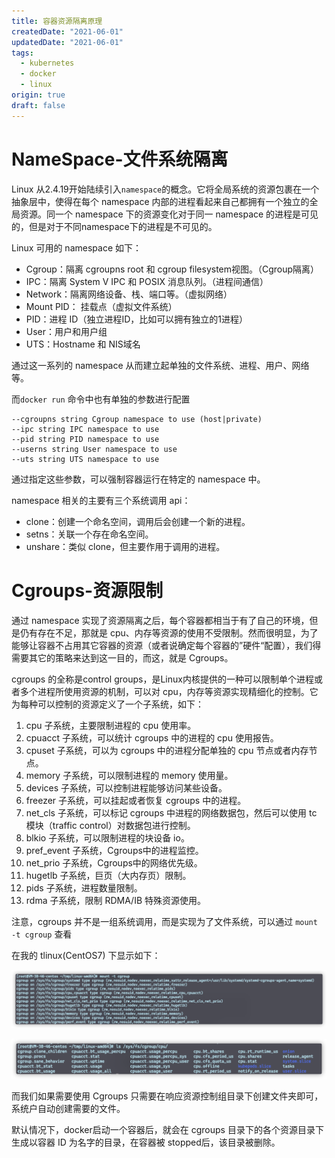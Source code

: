 ```yaml
---
title: 容器资源隔离原理
createdDate: "2021-06-01"
updatedDate: "2021-06-01"
tags:
  - kubernetes
  - docker
  - linux
origin: true
draft: false
---
```


# NameSpace-文件系统隔离

Linux 从2.4.19开始陆续引入`namespace`的概念。它将全局系统的资源包裹在一个抽象层中，使得在每个 namespace 内部的进程看起来自己都拥有一个独立的全局资源。同一个 namespace 下的资源变化对于同一 namespace 的进程是可见的，但是对于不同namespace下的进程是不可见的。

Linux 可用的 namespace 如下：

* Cgroup：隔离 cgroupns root 和 cgroup filesystem视图。（Cgroup隔离）
* IPC：隔离 System V IPC 和 POSIX 消息队列。（进程间通信）
* Network：隔离网络设备、栈、端口等。（虚拟网络）
* Mount PID： 挂载点（虚拟文件系统）
* PID：进程 ID（独立进程ID，比如可以拥有独立的1进程）
* User：用户和用户组
* UTS：Hostname 和 NIS域名

通过这一系列的 namespace 从而建立起单独的文件系统、进程、用户、网络等。

而`docker run` 命令中也有单独的参数进行配置

```
--cgroupns string Cgroup namespace to use (host|private)
--ipc string IPC namespace to use
--pid string PID namespace to use
--userns string User namespace to use
--uts string UTS namespace to use
```

通过指定这些参数，可以强制容器运行在特定的 namespace 中。

namespace 相关的主要有三个系统调用 api：
* clone：创建一个命名空间，调用后会创建一个新的进程。
* setns：关联一个存在命名空间。
* unshare：类似 clone，但主要作用于调用的进程。

# Cgroups-资源限制

通过 namespace 实现了资源隔离之后，每个容器都相当于有了自己的环境，但是仍有存在不足，那就是 cpu、内存等资源的使用不受限制。然而很明显，为了能够让容器不占用其它容器的资源（或者说确定每个容器的”硬件“配置），我们得需要其它的策略来达到这一目的，而这，就是 Cgroups。

cgroups 的全称是control groups，是Linux内核提供的一种可以限制单个进程或者多个进程所使用资源的机制，可以对 cpu，内存等资源实现精细化的控制。它为每种可以控制的资源定义了一个子系统，如下：

1. cpu 子系统，主要限制进程的 cpu 使用率。
2. cpuacct 子系统，可以统计 cgroups 中的进程的 cpu 使用报告。
3. cpuset 子系统，可以为 cgroups 中的进程分配单独的 cpu 节点或者内存节点。
4. memory 子系统，可以限制进程的 memory 使用量。
5. devices 子系统，可以控制进程能够访问某些设备。
6. freezer 子系统，可以挂起或者恢复 cgroups 中的进程。
7. net_cls 子系统，可以标记 cgroups 中进程的网络数据包，然后可以使用 tc 模块（traffic control）对数据包进行控制。
8. blkio 子系统，可以限制进程的块设备 io。
9. pref_event 子系统，Cgroups中的进程监控。
10. net_prio 子系统，Cgroups中的网络优先级。
11. hugetlb 子系统，巨页（大内存页）限制。
12. pids 子系统，进程数量限制。
13. rdma 子系统，限制 RDMA/IB 特殊资源使用。

注意，cgroups 并不是一组系统调用，而是实现为了文件系统，可以通过 `mount -t cgroup` 查看

在我的 tlinux(CentOS7) 下显示如下：

![cgroups截图](./cgroup.png)

![cgroups-cpu细节截图](./cgroups-cpu.png)

而我们如果需要使用 Cgroups 只需要在响应资源控制组目录下创建文件夹即可，系统户自动创建需要的文件。

默认情况下，docker启动一个容器后，就会在 cgroups 目录下的各个资源目录下生成以容器 ID 为名字的目录，在容器被 stopped后，该目录被删除。


